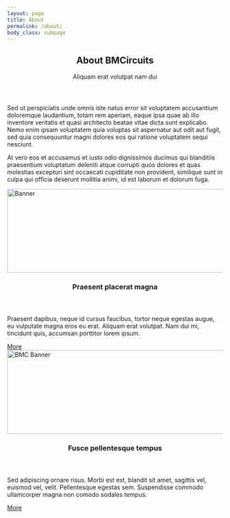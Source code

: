 ```yaml
---
layout: page
title: About
permalink: /about/
body_class: subpage
---
```


<header class="align-center">
  <h2>About BMCircuits</h2>
  <p>Aliquam erat volutpat nam dui</p>
</header>

<p>Sed ut perspiciatis unde omnis iste natus error sit voluptatem accusantium doloremque laudantium, totam rem aperiam, eaque ipsa quae ab illo inventore veritatis et quasi architecto beatae vitae dicta sunt explicabo. Nemo enim ipsam voluptatem quia voluptas sit aspernatur aut odit aut fugit, sed quia consequuntur magni dolores eos qui ratione voluptatem sequi nesciunt.</p>

<p>At vero eos et accusamus et iusto odio dignissimos ducimus qui blanditiis praesentium voluptatum deleniti atque corrupti quos dolores et quas molestias excepturi sint occaecati cupiditate non provident, similique sunt in culpa qui officia deserunt mollitia animi, id est laborum et dolorum fuga.</p>

<div class="flex flex-2">
  <article>
    <div class="image fit">
      <img src="{{ '/images/banner.jpg' | relative_url }}" alt="Banner" width="576" height="196">
    </div>
    <header>
      <h3>Praesent placerat magna</h3>
    </header>
    <p>Praesent dapibus, neque id cursus faucibus, tortor neque egestas augue, eu vulputate magna eros eu erat. Aliquam erat volutpat. Nam dui mi, tincidunt quis, accumsan porttitor lorem ipsum.</p>
    <footer><a href="#" class="button special">More</a></footer>
  </article>
  <article>
    <div class="image fit">
      <img src="{{ '/images/BMC_banner.jpg' | relative_url }}" alt="BMC Banner" width="576" height="196">
    </div>
    <header>
      <h3>Fusce pellentesque tempus</h3>
    </header>
    <p>Sed adipiscing ornare risus. Morbi est est, blandit sit amet, sagittis vel, euismod vel, velit. Pellentesque egestas sem. Suspendisse commodo ullamcorper magna non comodo sodales tempus.</p>
    <footer><a href="#" class="button special">More</a></footer>
  </article>
</div>
